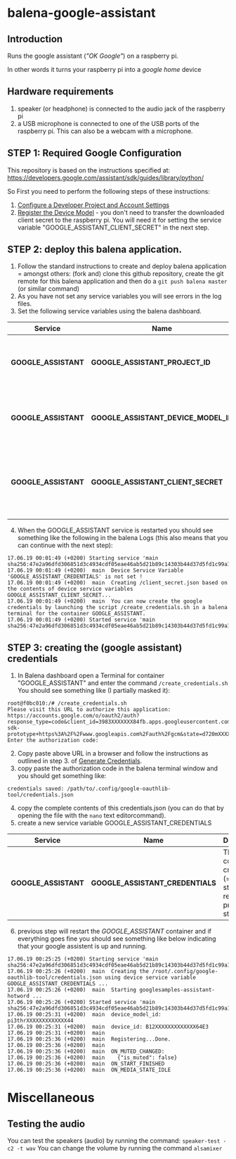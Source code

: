 # balena-google-assistant
## Introduction
Runs the google assistant (_"OK Google"_) on a raspberry pi.

In other words it turns your raspberry pi into a _google home_ device

## Hardware requirements

1. speaker (or headphone) is connected to the audio jack of the raspberry pi
2. a USB microphone is connected to one of the USB ports of the raspberry pi.
This can also be a webcam with a microphone.

## STEP 1: Required Google Configuration
This repository is based on the instructions specified at: https://developers.google.com/assistant/sdk/guides/library/python/

So First you need to perform the following steps of these instructions:

1. [Configure a Developer Project and Account Settings](https://developers.google.com/assistant/sdk/guides/library/python/embed/config-dev-project-and-account)
2. [Register the Device Model](https://developers.google.com/assistant/sdk/guides/library/python/embed/register-device) - you don't need to transfer the downloaded client secret to the raspberry pi.  You will need it for setting the service variable "GOOGLE_ASSISTANT_CLIENT_SECRET" in the next step.

## STEP 2: deploy this balena application.

1. Follow the standard instructions to create and deploy balena application  = amongst others:  (fork and) clone this github repository, create the git remote for this balena application and then do a `git push balena master` (or similar command) 
2. As you have not set any service variables you will see errors in the log files.
3. Set the following service variables using the balena dashboard.

| Service            | Name  |  Description                                    |
|------------------------- | -------------- |-------------------------------------------------|
| **GOOGLE_ASSISTANT**  |    **GOOGLE_ASSISTANT_PROJECT_ID**       |  The project ID generated by google in previous step |
| **GOOGLE_ASSISTANT**  |    **GOOGLE_ASSISTANT_DEVICE_MODEL_ID**  |  The device model id generated by google in previous step |
| **GOOGLE_ASSISTANT**  |    **GOOGLE_ASSISTANT_CLIENT_SECRET**  |  The complete client secret (= json string) retrieved in previous step |

4. When the GOOGLE_ASSISTANT service is restarted you should see something like the following in the balena Logs (this also means that you can continue with the next step):
```
17.06.19 00:01:49 (+0200) Starting service 'main sha256:47e2a96dfd306851d3c4934cdf05eae46ab5d21b89c14303b44d37d5fd1c99a1'
17.06.19 00:01:49 (+0200)  main  Device Service Variable 'GOOGLE_ASSISTANT_CREDENTIALS' is not set !
17.06.19 00:01:49 (+0200)  main  Creating /client_secret.json based on the contents of device service variables GOOGLE_ASSISTANT_CLIENT_SECRET...
17.06.19 00:01:49 (+0200)  main  You can now create the google credentials by launching the script /create_credentials.sh in a balena terminal for the container GOOGLE_ASSISTANT.
17.06.19 00:01:49 (+0200) Started service 'main sha256:47e2a96dfd306851d3c4934cdf05eae46ab5d21b89c14303b44d37d5fd1c99a1'
```

## STEP 3: creating the (google assistant) credentials
1. In Balena dashboard open a Terminal for container "GOOGLE_ASSISTANT" and enter the command `/create_credentials.sh`
You should see something like (I partially masked it):
```
root@f0bc010:/# /create_credentials.sh
Please visit this URL to authorize this application: https://accounts.google.com/o/oauth2/auth?response_type=code&client_id=3983XXXXXXX84fb.apps.googleusercontent.com&redirect_uri=urn%3AietXXXXXXXh%3A2.0%3Aoob&scope=https%3A%2XXXXXXXapis.com%2Fauth%2Fassistant-sdk-prototype+https%3A%2F%2Fwww.googleapis.com%2Fauth%2Fgcm&state=d720mXXXXXXXXXXXXXXXXXXXXXXXXXX&code_challenge=GXXXXXXXJs&code_challenge_method=SXXXXXXX6&prompt=consent&access_type=offline
Enter the authorization code:
```
2. Copy paste above URL in a browser and follow the instructions as outlined in step 3. of [Generate Credentials](https://developers.google.com/assistant/sdk/guides/library/python/embed/install-sample).
3. copy paste the authorization code in the balena terminal window and you should get something like:
```
credentials saved: /path/to/.config/google-oauthlib-tool/credentials.json
```
4. copy the complete contents of this credentials.json (you can do that by opening the file with the  `nano` text editorcommand).
5. create a new service variable GOOGLE_ASSISTANT_CREDENTIALS 

| Service            | Name  |  Description                                    |
|------------------------- | -------------- |-------------------------------------------------|
| **GOOGLE_ASSISTANT**  |    **GOOGLE_ASSISTANT_CREDENTIALS**       |  The complete credentials (= json string) retrieved in previous step |
6. previous step will restart the *GOOGLE_ASSISTANT* container and if everything goes fine you should see something like below indicating that your google assistent is up and running.
```
17.06.19 00:25:25 (+0200) Starting service 'main sha256:47e2a96dfd306851d3c4934cdf05eae46ab5d21b89c14303b44d37d5fd1c99a1'
17.06.19 00:25:26 (+0200)  main  Creating the /root/.config/google-oauthlib-tool/credentials.json using device service variable GOOGLE_ASSISTANT_CREDENTIALS ...
17.06.19 00:25:26 (+0200)  main  Starting googlesamples-assistant-hotword ...
17.06.19 00:25:26 (+0200) Started service 'main sha256:47e2a96dfd306851d3c4934cdf05eae46ab5d21b89c14303b44d37d5fd1c99a1'
17.06.19 00:25:31 (+0200)  main  device_model_id: pi3thrXXXXXXXXXXXXX44
17.06.19 00:25:31 (+0200)  main  device_id: B12XXXXXXXXXXXXX64E3
17.06.19 00:25:31 (+0200)  main  
17.06.19 00:25:36 (+0200)  main  Registering...Done.
17.06.19 00:25:36 (+0200)  main  
17.06.19 00:25:36 (+0200)  main  ON_MUTED_CHANGED:
17.06.19 00:25:36 (+0200)  main    {"is_muted": false}
17.06.19 00:25:36 (+0200)  main  ON_START_FINISHED
17.06.19 00:25:36 (+0200)  main  ON_MEDIA_STATE_IDLE
```

# Miscellaneous

## Testing the audio

You can test the speakers (audio) by running the command:
`speaker-test -c2 -t wav`
You can change the volume by running the command `alsamixer`
